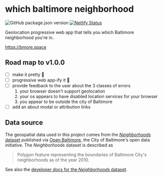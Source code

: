 # which baltimore neighborhood

![GitHub package.json version](https://img.shields.io/github/package-json/v/brianzelip/which-baltimore-neighborhood) [![Netlify Status](https://api.netlify.com/api/v1/badges/f1aa9d24-1645-4d71-b2d1-299d022913ae/deploy-status)](https://app.netlify.com/sites/which-bmore-hood/deploys)

Geolocation progressive web app that tells you which Baltimore neighborhood you're in.

https://bmore.space

## Road map to v1.0.0

- [ ] make it pretty 💅
- [ ] progressive web app-ify it 💪
- [ ] provide feedback to the user about the 3 classes of errors
  1. your browser doesn't support geolocation
  2. your os appears to have disabled location services for your browser
  3. you appear to be outside the city of Baltimore
- [ ] add an about modal or attribution links

## Data source

The geospatial data used in this project comes from the [_Neighborhoods_ dataset](https://data.baltimorecity.gov/Neighborhoods/Neighborhoods/5cni-ybar) published via [Open Baltimore](https://data.baltimorecity.gov/), the City of Baltimore's open data initiative. The _Neighborhoods_ dataset is described as

> Polygon feature representing the boundaries of Baltimore City's neighborhoods as of the year 2010.

See also the [developer docs for the _Neighborhoods_ dataset](https://dev.socrata.com/foundry/data.baltimorecity.gov/h3fx-54q3).
